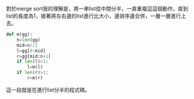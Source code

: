 對於merge sort我的理解是，將一串list從中間分半，一直重複這這個動作，直到list的長度為1，接著將左右邊的list進行比大小，邊排序邊合併，一層一層進行上去。
```Python
def m(gg):
    n=len(gg)
    mid=n//2
    l=gg[0:mid]
    r=gg[mid:n+1]
    if len(l)>1:
        l=m(l)
    if len(r)>1:
        r=m(r)
```      
這一段就是在進行list分半的程式碼。
